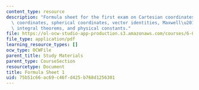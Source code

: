 ```yaml
---
content_type: resource
description: "Formula sheet for the first exam on Cartesian coordinates, cylindrical\
  \ coordinates, spherical coordinates, vector identities, Maxwell\u2019s equations,\
  \ integral theorems, and physical constants."
file: https://ol-ocw-studio-app-production.s3.amazonaws.com/courses/6-013-electromagnetics-and-applications-fall-2005/75b51c66ac69c46fd425b768d1256301_formula_sheet1.pdf
file_type: application/pdf
learning_resource_types: []
ocw_type: OCWFile
parent_title: Study Materials
parent_type: CourseSection
resourcetype: Document
title: Formula Sheet 1
uid: 75b51c66-ac69-c46f-d425-b768d1256301
---
```

